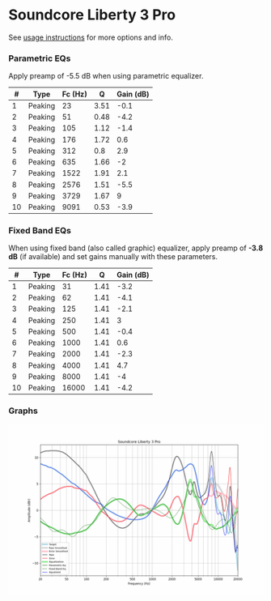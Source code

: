 # Soundcore Liberty 3 Pro
See [usage instructions](https://github.com/jaakkopasanen/AutoEq#usage) for more options and info.

### Parametric EQs
Apply preamp of -5.5 dB when using parametric equalizer.

|   # | Type    |   Fc (Hz) |    Q |   Gain (dB) |
|-----|---------|-----------|------|-------------|
|   1 | Peaking |        23 | 3.51 |        -0.1 |
|   2 | Peaking |        51 | 0.48 |        -4.2 |
|   3 | Peaking |       105 | 1.12 |        -1.4 |
|   4 | Peaking |       176 | 1.72 |         0.6 |
|   5 | Peaking |       312 | 0.8  |         2.9 |
|   6 | Peaking |       635 | 1.66 |        -2   |
|   7 | Peaking |      1522 | 1.91 |         2.1 |
|   8 | Peaking |      2576 | 1.51 |        -5.5 |
|   9 | Peaking |      3729 | 1.67 |         9   |
|  10 | Peaking |      9091 | 0.53 |        -3.9 |

### Fixed Band EQs
When using fixed band (also called graphic) equalizer, apply preamp of **-3.8 dB** (if available) and set gains manually with these parameters.

|   # | Type    |   Fc (Hz) |    Q |   Gain (dB) |
|-----|---------|-----------|------|-------------|
|   1 | Peaking |        31 | 1.41 |        -3.2 |
|   2 | Peaking |        62 | 1.41 |        -4.1 |
|   3 | Peaking |       125 | 1.41 |        -2.1 |
|   4 | Peaking |       250 | 1.41 |         3   |
|   5 | Peaking |       500 | 1.41 |        -0.4 |
|   6 | Peaking |      1000 | 1.41 |         0.6 |
|   7 | Peaking |      2000 | 1.41 |        -2.3 |
|   8 | Peaking |      4000 | 1.41 |         4.7 |
|   9 | Peaking |      8000 | 1.41 |        -4   |
|  10 | Peaking |     16000 | 1.41 |        -4.2 |

### Graphs
![](./Soundcore%20Liberty%203%20Pro.png)
